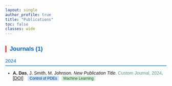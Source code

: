 ```yaml
---
layout: single
author_profile: true
title: "Publications"
toc: false
classes: wide
---
```


<html>
<head>
  <meta charset="UTF-8">
  <title>Amritam Das - Publication List</title>
  <style>
    body { font-family: Arial, sans-serif; margin: 0; }
    h2 { 
        margin-top: 0; 
        font-size: 1.1em; 
        font-weight: normal; 
        color: #0066cc;  /* Light blue */
        border-bottom: 2px solid #3498db;  /* Bright blue */
        padding-bottom: 5px;
        margin-bottom: 10px;
    }
    h3 { 
        margin-top: 30px; 
        color: #0066cc;  /* Light blue */
        font-size: 1.3em; 
        font-weight: 600;
        border-left: 4px solid #e74c3c;  /* Bright red */
        padding-left: 10px;
    }
    .author-highlight { font-weight: bold; }
    .title-italic { font-style: italic; }
    .venue { color: #597; }  /* Original color */
    .pub-link { color: #1A0DAB; text-decoration: none; }
    .theme-tags { margin-left: 10px; }
    .tag {
      display: inline-block;
      background: #e8eaea;
      color: #356;
      border-radius: 0.3em;
      font-size: 0.85em;
      padding: 1px 6px;
      margin-right: 4px;
      font-family: Arial, sans-serif;
    }
    .tag.nonlinear { background: #FFDD99; color: #875300; }
    .tag.pde { background: #CCE5FF; color: #003366; }
    .tag.ml { background: #D4EDDA; color: #155724; }
    .tag.fault { background: #F8D7DA; color: #721c24; }
    ol { margin: 0; padding: 0; }
    li { margin: 0; padding: 0; }
  </style>
</head>
<body>
<h3>Journals (1)</h3>
<h2>2024</h2>
<ul><li><span class="author-highlight">A. Das</span>, J. Smith, M. Johnson. <span class="title-italic">New Publication Title</span>. <span class="venue">Custom Journal, 2024</span>. [<a href="https://doi.org/10.1000/custom.2024.001">DOI</a>] <span class="theme-tags"><span class="tag pde">Control of PDEs</span> <span class="tag ml">Machine Learning</span></span></li></ul>
</body>
</html>